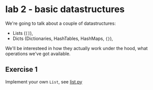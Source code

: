 # lab 2 - basic datastructures

We're going to talk about a couple of datastructures:
- Lists (`[]`),
- Dicts (Dictionaries, HashTables, HashMaps, `{}`),

We'll be interesteed in how they actually work under the hood, what operations we've got available.


## Exercise 1

Implement your own `List`, see [list.py](./list.py)